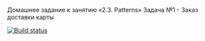 
Домашнее задание к занятию «2.3. Patterns» Задача №1 - Заказ доставки карты

[![Build status](https://ci.appveyor.com/api/projects/status/dtgpxv20ufnbaqeb?svg=true)](https://ci.appveyor.com/project/SergeyKulachenko/homework-04automated-testing-05-01)


